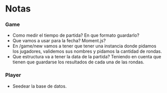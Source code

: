 # Notas

### Game

- Como medir el tiempo de partida? En que formato guardarlo?
- Que vamos a usar para la fecha? Moment.js?
- En /game/new vamos a tener que tener una instancia donde pidamos los jugadores, validemos sus nombres y pidamos la cantidad de rondas.
- Que estructura va a tener la data de la partida? Teniendo en cuenta que tienen que guardarse los resultados de cada una de las rondas.

### Player
- Seedear la base de datos.

